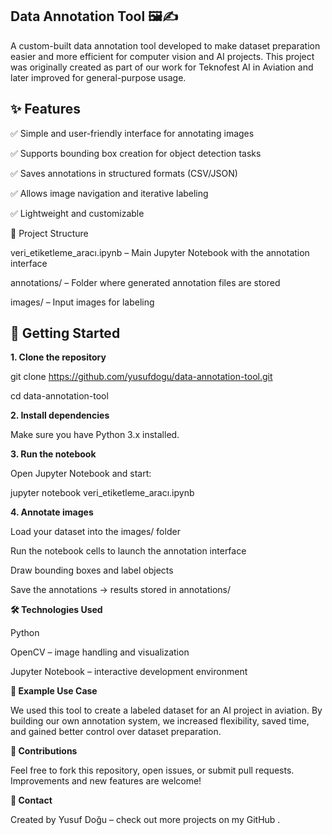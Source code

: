 ## Data Annotation Tool 🖼️✍️

A custom-built data annotation tool developed to make dataset preparation easier and more efficient for computer vision and AI projects.
This project was originally created as part of our work for Teknofest AI in Aviation and later improved for general-purpose usage.

## ✨ Features

✅ Simple and user-friendly interface for annotating images

✅ Supports bounding box creation for object detection tasks

✅ Saves annotations in structured formats (CSV/JSON)

✅ Allows image navigation and iterative labeling

✅ Lightweight and customizable

📂 Project Structure

veri_etiketleme_aracı.ipynb – Main Jupyter Notebook with the annotation interface

annotations/ – Folder where generated annotation files are stored

images/ – Input images for labeling

## 🚀 Getting Started

**1. Clone the repository**

git clone https://github.com/yusufdogu/data-annotation-tool.git

cd data-annotation-tool

**2. Install dependencies**

Make sure you have Python 3.x installed. 

**3. Run the notebook**

Open Jupyter Notebook and start:

jupyter notebook veri_etiketleme_aracı.ipynb

**4. Annotate images**

Load your dataset into the images/ folder

Run the notebook cells to launch the annotation interface

Draw bounding boxes and label objects

Save the annotations → results stored in annotations/

**🛠️ Technologies Used**

Python

OpenCV – image handling and visualization

Jupyter Notebook – interactive development environment

**📌 Example Use Case**

We used this tool to create a labeled dataset for an AI project in aviation.
By building our own annotation system, we increased flexibility, saved time, and gained better control over dataset preparation.

**🤝 Contributions**

Feel free to fork this repository, open issues, or submit pull requests. Improvements and new features are welcome!

**📧 Contact**

Created by Yusuf Doğu
 – check out more projects on my GitHub
.

